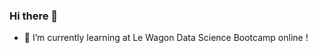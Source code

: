 ### Hi there 👋

<!--
**zoekolan/zoekolan** is a ✨ _special_ ✨ repository because its `README.md` (this file) appears on your GitHub profile.
-->

- 🌱 I’m currently learning at Le Wagon Data Science Bootcamp online !
